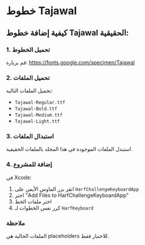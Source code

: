 # خطوط Tajawal

## كيفية إضافة خطوط Tajawal الحقيقية:

### 1. تحميل الخطوط
قم بزيارة: https://fonts.google.com/specimen/Tajawal

### 2. تحميل الملفات
تحميل الملفات التالية:
- `Tajawal-Regular.ttf`
- `Tajawal-Bold.ttf`
- `Tajawal-Medium.ttf`
- `Tajawal-Light.ttf`

### 3. استبدال الملفات
استبدل الملفات الموجودة في هذا المجلد بالملفات الحقيقية.

### 4. إضافة للمشروع
في Xcode:
1. انقر بزر الماوس الأيمن على `HarfChallengeKeyboardApp`
2. اختر "Add Files to HarfChallengeKeyboardApp"
3. اختر ملفات الخط
4. كرر نفس الخطوات لـ `HarfKeyboard`

### ملاحظة
الملفات الحالية هي placeholders للاختبار فقط. 